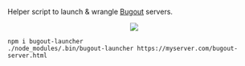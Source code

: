 Helper script to launch & wrangle [Bugout](https://github.com/chr15m/bugout) servers.

<p align="center">
    <img src="https://cdn.jsdelivr.net/gh/chr15m/bugout-launcher/bugout-launcher-screencast.svg"/>
</p>

```
npm i bugout-launcher
./node_modules/.bin/bugout-launcher https://myserver.com/bugout-server.html
```
